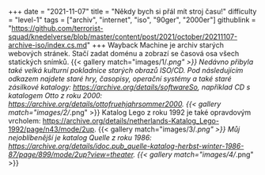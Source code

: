+++
date = "2021-11-07"
title = "Někdy bych si přál mít stroj času!"
difficulty = "level-1"
tags = ["archiv", "internet", "iso", "90ger", "2000er"]
githublink = "https://github.com/terrorist-squad/knedelverse/blob/master/content/post/2021/october/20211107-archive-iso/index.cs.md"
+++
Wayback Machine je archiv starých webových stránek. Stačí zadat doménu a zobrazí se časová osa všech statických snímků.
{{< gallery match="images/1/*.png" >}}
Nedávno přibyla také velká kulturní pokladnice starých obrazů ISO/CD. Pod následujícím odkazem najdete staré hry, časopisy, operační systémy a také staré zásilkové katalogy: https://archive.org/details/softwareSo, například CD s katalogem Otto z roku 2000: https://archive.org/details/ottofruehjahrsommer2000.
{{< gallery match="images/2/*.png" >}}
Katalog Lego z roku 1992 je také opravdovým vrcholem: https://archive.org/details/netherlands-Katalog_Lego-1992/page/n43/mode/2up.
{{< gallery match="images/3/*.png" >}}
Můj nejoblíbenější je katalog Quelle z roku 1986: https://archive.org/details/idoc.pub_quelle-katalog-herbst-winter-1986-87/page/899/mode/2up?view=theater.
{{< gallery match="images/4/*.png" >}}
